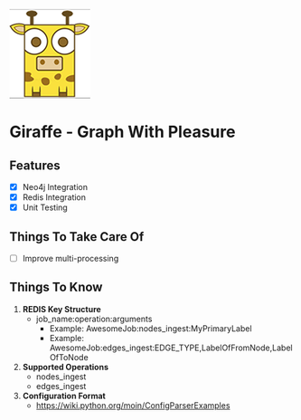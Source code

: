 ![alt text](resources/images/giraffe_page.png "Giraffe!")  
# Giraffe - Graph With Pleasure  
  
## Features  
- [x] Neo4j Integration  
- [x] Redis Integration  
- [x] Unit Testing  
  
## Things To Take Care Of  
- [ ] Improve multi-processing

## Things To Know
1. **REDIS Key Structure**
    - job_name:operation:arguments
        - Example: AwesomeJob:nodes_ingest:MyPrimaryLabel
        - Example: AwesomeJob:edges_ingest:EDGE_TYPE,LabelOfFromNode,LabelOfToNode  
1. **Supported Operations**
    - nodes_ingest
    - edges_ingest    
1. **Configuration Format**
    - https://wiki.python.org/moin/ConfigParserExamples  
